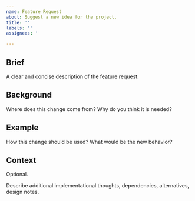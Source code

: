 ```yaml
---
name: Feature Request
about: Suggest a new idea for the project.
title: ''
labels: ''
assignees: ''

---
```


## Brief

A clear and concise description of the feature request.

## Background

Where does this change come from? Why do you think it is needed?

## Example

How this change should be used? What would be the new behavior?

## Context

Optional.

Describe additional implementational thoughts, dependencies, alternatives, design notes.
